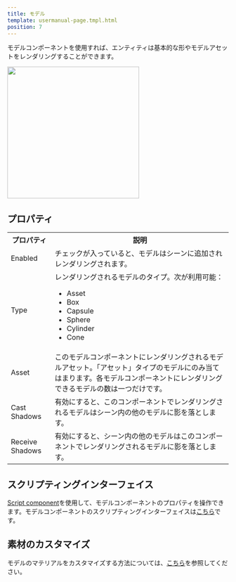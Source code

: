 ```yaml
---
title: モデル
template: usermanual-page.tmpl.html
position: 7
---
```


モデルコンポーネントを使用すれば、エンティティは基本的な形やモデルアセットをレンダリングすることができます。

<img src="/images/user-manual/components/component-model.jpg" style="width: 300px" />

## プロパティ

<table class="table table-striped">
    <col class="property-name"></col>
    <col class="property-description"></col>
    <tr><th>プロパティ</th><th>説明</th></tr>
    <tr><td>Enabled</td><td>チェックが入っていると、モデルはシーンに追加されレンダリングされます。</td></tr>
    <tr><td>Type</td><td>レンダリングされるモデルのタイプ。次が利用可能：<ul><li>Asset</li><li>Box</li><li>Capsule</li><li>Sphere</li><li>Cylinder</li><li>Cone</li></ul></td></tr>
    <tr><td>Asset</td><td>このモデルコンポーネントにレンダリングされるモデルアセット。「アセット」タイプのモデルにのみ当てはまります。各モデルコンポーネントにレンダリングできるモデルの数は一つだけです。</td></tr>
    <tr><td>Cast Shadows</td><td>有効にすると、このコンポーネントでレンダリングされるモデルはシーン内の他のモデルに影を落とします。</td></tr>
    <tr><td>Receive Shadows</td><td>有効にすると、シーン内の他のモデルはこのコンポーネントでレンダリングされるモデルに影を落とします。</td></tr>
</table>

## スクリプティングインターフェイス

[Script component][2]を使用して、モデルコンポーネントのプロパティを操作できます。モデルコンポーネントのスクリプティングインターフェイスは[こちら][3]です。

## 素材のカスタマイズ

モデルのマテリアルをカスタマイズする方法については、[こちら][4]を参照してください。

[1]: /images/platform/component_model.png
[2]: /user-manual/packs/components/script
[3]: /engine/api/stable/symbols/pc.ScriptComponent.html
[4]: /user-manual/assets/materials/#assigning-materials

